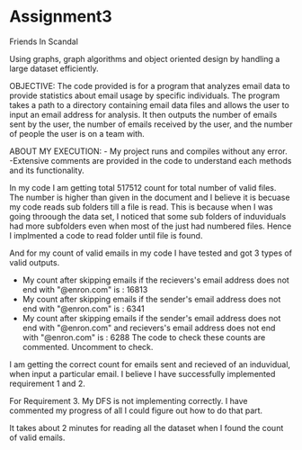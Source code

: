 # Assignment3

Friends In Scandal 

Using graphs, graph algorithms and object oriented design by handling a large dataset efficiently.

OBJECTIVE: The code provided is for a program that analyzes email data to provide statistics about email usage by specific individuals. The program takes a path to a directory containing email data files and allows the user to input an email address for analysis. It then outputs the number of emails sent by the user, the number of emails received by the user, and the number of people the user is on a team with. 

ABOUT MY EXECUTION: - My project runs and compiles without any error. -Extensive comments are provided in the code to understand each methods and its functionality.

In my code I am getting total 517512 count for total number of valid files. The number is higher than given in the document and I believe it is becuase my code reads sub folders till a file is read. This is because when I was going throough the data set, I noticed that some sub folders of induviduals had more subfolders even when most of the just had numbered files. Hence I implmented a code to read folder until file is found. 

And for my count of valid emails in my code I have tested and got 3 types of valid outputs. 
- My count after skipping emails if the recievers's email address does not end with "@enron.com" is : 16813
- My count after skipping emails if the sender's email address does not end with "@enron.com" is : 6341
- My count after skipping emails if the sender's email address does not end with "@enron.com" and recievers's email address does not end with "@enron.com" is : 6288
The code to check these counts are commented. Uncomment to check.

I am getting the correct count for emails sent and recieved of an induvidual, when input a particular email. I believe I have successfully implemented requirement 1 and 2. 

For Requirement 3. My DFS is not implementing correctly. I have commented my progress of all I could figure out how to do that part.

It takes about 2 minutes for reading all the dataset when I found the count of valid emails.

